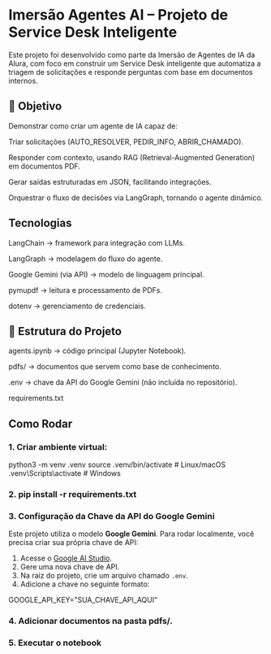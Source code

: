 # Imersão Agentes AI – Projeto de Service Desk Inteligente

Este projeto foi desenvolvido como parte da Imersão de Agentes de IA da Alura, com foco em construir um Service Desk inteligente que automatiza a triagem de solicitações e responde perguntas com base em documentos internos.

## 🎯 Objetivo

Demonstrar como criar um agente de IA capaz de:

Triar solicitações (AUTO_RESOLVER, PEDIR_INFO, ABRIR_CHAMADO).

Responder com contexto, usando RAG (Retrieval-Augmented Generation) em documentos PDF.

Gerar saídas estruturadas em JSON, facilitando integrações.

Orquestrar o fluxo de decisões via LangGraph, tornando o agente dinâmico.

## Tecnologias

LangChain → framework para integração com LLMs.

LangGraph → modelagem do fluxo do agente.

Google Gemini (via API) → modelo de linguagem principal.

pymupdf → leitura e processamento de PDFs.

dotenv → gerenciamento de credenciais.

## 📂 Estrutura do Projeto

agents.ipynb → código principal (Jupyter Notebook).

pdfs/ → documentos que servem como base de conhecimento.

.env → chave da API do Google Gemini (não incluída no repositório).

requirements.txt


## Como Rodar

### 1. Criar ambiente virtual:

python3 -m venv .venv
source .venv/bin/activate   # Linux/macOS
.venv\Scripts\activate      # Windows

### 2. pip install -r requirements.txt

### 3. Configuração da Chave da API do Google Gemini  

Este projeto utiliza o modelo **Google Gemini**. Para rodar localmente, você precisa criar sua própria chave de API:  

1. Acesse o [Google AI Studio](https://aistudio.google.com/app/apikey).  
2. Gere uma nova chave de API.  
3. Na raiz do projeto, crie um arquivo chamado `.env`.  
4. Adicione a chave no seguinte formato:  

GOOGLE_API_KEY="SUA_CHAVE_API_AQUI"

### 4. Adicionar documentos na pasta pdfs/.

### 5. Executar o notebook


